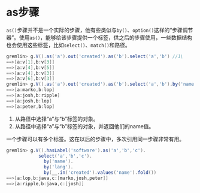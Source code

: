 # as步骤

`as()`步骤并不是一个实际的步骤，他有些类似与`by()`、`option()`这样的“步骤调节器”。使用`as()`，能够给该步骤提供一个标签，供之后的步骤使用，一些数据结构也会使用这些标签，比如`select()`、`match()`和路径。

```groovy
gremlin> g.V().as('a').out('created').as('b').select('a','b') //1\
==>[a:v[1],b:v[3]]
==>[a:v[4],b:v[5]]
==>[a:v[4],b:v[3]]
==>[a:v[6],b:v[3]]
gremlin> g.V().as('a').out('created').as('b').select('a','b').by('name') //2\
==>[a:marko,b:lop]
==>[a:josh,b:ripple]
==>[a:josh,b:lop]
==>[a:peter,b:lop]
```

1. 从路径中选择“a”与“b”标签的对象。
2. 从路径中选择“a”与“b”标签的对象，并返回他们的name值。

一个步骤可以有多个标签。这在以后的步骤中，多次引用同一步骤非常有用。

```groovy
gremlin> g.V().hasLabel('software').as('a','b','c').
            select('a','b','c').
              by('name').
              by('lang').
              by(__.in('created').values('name').fold())
==>[a:lop,b:java,c:[marko,josh,peter]]
==>[a:ripple,b:java,c:[josh]]
```

